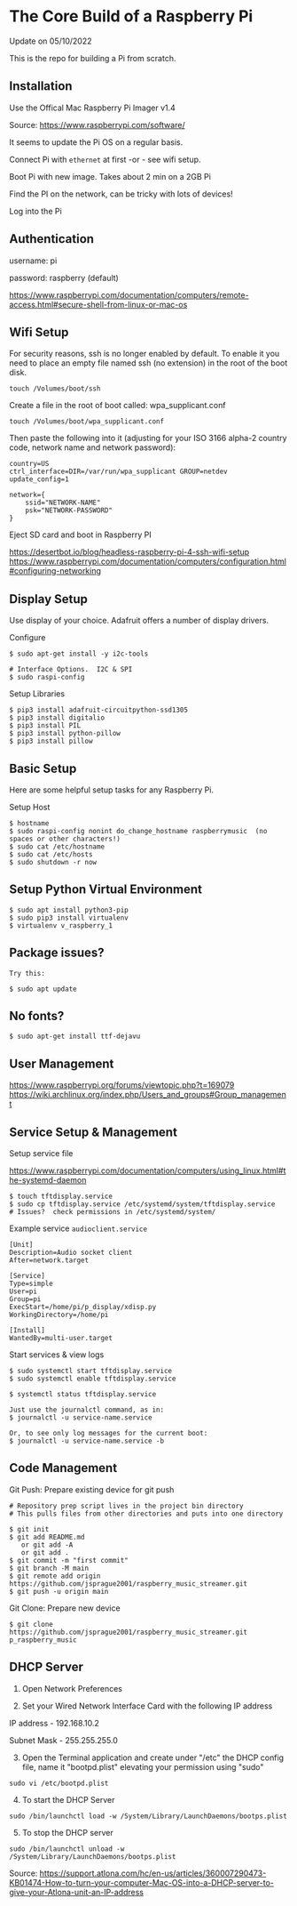 # The Core Build of a Raspberry Pi

Update on 05/10/2022

This is the repo for building a Pi from scratch.

## Installation

Use the Offical Mac Raspberry Pi Imager v1.4 

Source: https://www.raspberrypi.com/software/

It seems to update the Pi OS on a regular basis.  

Connect Pi with ```ethernet``` at first -or - see wifi setup.

Boot Pi with new image.  Takes about 2 min on a 2GB Pi

Find the PI on the network, can be tricky with lots of devices!

Log into the Pi

## Authentication

username: pi

password: raspberry (default)

https://www.raspberrypi.com/documentation/computers/remote-access.html#secure-shell-from-linux-or-mac-os

## Wifi Setup

For security reasons, ssh is no longer enabled by default. To enable it you need to place an empty file named ssh (no extension) in the root of the boot disk.

```
touch /Volumes/boot/ssh
```

Create a file in the root of boot called: wpa_supplicant.conf 

```
touch /Volumes/boot/wpa_supplicant.conf
```

Then paste the following into it (adjusting for your ISO 3166 alpha-2 country code, network name and network password):

```
country=US
ctrl_interface=DIR=/var/run/wpa_supplicant GROUP=netdev
update_config=1

network={
    ssid="NETWORK-NAME"
    psk="NETWORK-PASSWORD"
}
```

Eject SD card and boot in Raspberry PI


https://desertbot.io/blog/headless-raspberry-pi-4-ssh-wifi-setup
https://www.raspberrypi.com/documentation/computers/configuration.html#configuring-networking


## Display Setup

Use display of your choice. Adafruit offers a number of display drivers.

Configure 
```
$ sudo apt-get install -y i2c-tools

# Interface Options.  I2C & SPI
$ sudo raspi-config
```

Setup Libraries
```
$ pip3 install adafruit-circuitpython-ssd1305
$ pip3 install digitalio
$ pip3 install PIL
$ pip3 install python-pillow
$ pip3 install pillow  
```

## Basic Setup

Here are some helpful setup tasks for any Raspberry Pi.

Setup Host
```
$ hostname
$ sudo raspi-config nonint do_change_hostname raspberrymusic  (no spaces or other characters!)
$ sudo cat /etc/hostname
$ sudo cat /etc/hosts
$ sudo shutdown -r now
```

## Setup Python Virtual Environment
```
$ sudo apt install python3-pip
$ sudo pip3 install virtualenv
$ virtualenv v_raspberry_1
```

## Package issues?
```
Try this:

$ sudo apt update
```

## No fonts?
```
$ sudo apt-get install ttf-dejavu
```

## User Management

https://www.raspberrypi.org/forums/viewtopic.php?t=169079
https://wiki.archlinux.org/index.php/Users_and_groups#Group_management

## Service Setup & Management

Setup service file

https://www.raspberrypi.com/documentation/computers/using_linux.html#the-systemd-daemon

```
$ touch tftdisplay.service
$ sudo cp tftdisplay.service /etc/systemd/system/tftdisplay.service
# Issues?  check permissions in /etc/systemd/system/
```
Example service ```audioclient.service```

```
[Unit]
Description=Audio socket client
After=network.target

[Service]
Type=simple
User=pi
Group=pi
ExecStart=/home/pi/p_display/xdisp.py
WorkingDirectory=/home/pi

[Install]
WantedBy=multi-user.target
```

Start services & view logs
```
$ sudo systemctl start tftdisplay.service
$ sudo systemctl enable tftdisplay.service

$ systemctl status tftdisplay.service

Just use the journalctl command, as in:
$ journalctl -u service-name.service

Or, to see only log messages for the current boot:
$ journalctl -u service-name.service -b

```

## Code Management

Git Push: Prepare existing device for git push
```
# Repository prep script lives in the project bin directory
# This pulls files from other directories and puts into one directory

$ git init
$ git add README.md
   or git add -A
   or git add .
$ git commit -m "first commit"
$ git branch -M main
$ git remote add origin https://github.com/jsprague2001/raspberry_music_streamer.git
$ git push -u origin main
```

Git Clone: Prepare new device

```
$ git clone https://github.com/jsprague2001/raspberry_music_streamer.git p_raspberry_music
```
## DHCP Server

1. Open Network Preferences

2. Set your Wired Network Interface Card with the following IP address

IP address - 192.168.10.2

Subnet Mask - 255.255.255.0

3. Open the Terminal application and create under "/etc" the DHCP config file, name it "bootpd.plist" elevating your permission using "sudo"

```
sudo vi /etc/bootpd.plist
```

4. To start the DHCP Server
```
sudo /bin/launchctl load -w /System/Library/LaunchDaemons/bootps.plist
```

5. To stop the DHCP server
```
sudo /bin/launchctl unload -w /System/Library/LaunchDaemons/bootps.plist
```

Source: https://support.atlona.com/hc/en-us/articles/360007290473-KB01474-How-to-turn-your-computer-Mac-OS-into-a-DHCP-server-to-give-your-Atlona-unit-an-IP-address
